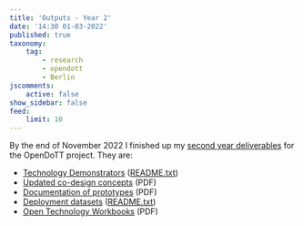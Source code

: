 ```yaml
---
title: 'Outputs - Year 2'
date: '14:30 01-03-2022'
published: true
taxonomy:
    tag:
        - research
        - opendott
        - Berlin
jscomments:
    active: false
show_sidebar: false
feed:
    limit: 10
---
```


By the end of November 2022 I finished up my [second year deliverables](https://github.com/opendott-smartcities/II/tree/main/WP2-deliverables) for the OpenDoTT project. They are:

- [Technology Demonstrators](https://github.com/opendott-smartcities/II/blob/main//D10_technology-demonstrators) ([README.txt](https://raw.githubusercontent.com/opendott-smartcities/II/main/D10_technology-demonstrators/README.txt))
- [Updated co-design concepts](https://github.com/opendott-smartcities/II/blob/main/D11_co-designed-concepts/D11_ESR4_Updated-Concepts.pdf) (PDF)
- [Documentation of prototypes](https://github.com/opendott-smartcities/II/blob/main/D12_documentation-of-prototypes/D12_ESR4_Documentation-of-Prototypes.pdf) (PDF)
- [Deployment datasets](https://github.com/opendott-smartcities/II/blob/main//D13_deployment-datasets) ([README.txt](https://raw.githubusercontent.com/opendott-smartcities/II/main/D13_deployment-datasets/README.txt))
- [Open Technology Workbooks](https://github.com/opendott-smartcities/II/blob/main/D14_open-technology-workbooks/D14_ESR4_Open-Technology-Workbook.pdf) (PDF)

